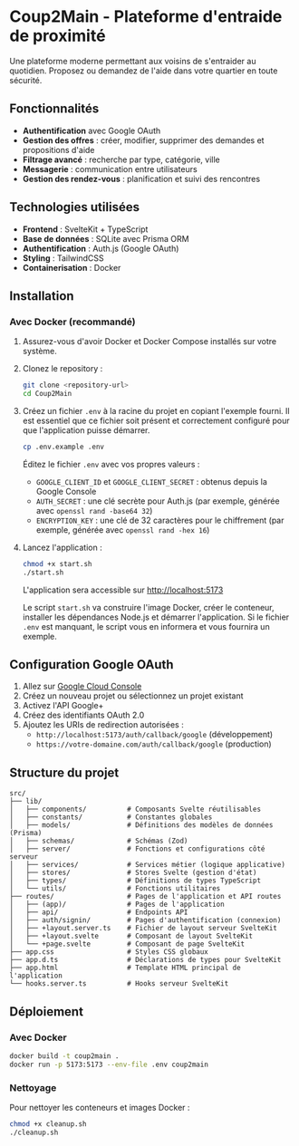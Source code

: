 # Coup2Main - Plateforme d'entraide de proximité

Une plateforme moderne permettant aux voisins de s'entraider au quotidien. Proposez ou demandez de l'aide dans votre quartier en toute sécurité.

## Fonctionnalités

- **Authentification** avec Google OAuth
- **Gestion des offres** : créer, modifier, supprimer des demandes et propositions d'aide
- **Filtrage avancé** : recherche par type, catégorie, ville
- **Messagerie** : communication entre utilisateurs
- **Gestion des rendez-vous** : planification et suivi des rencontres

## Technologies utilisées

- **Frontend** : SvelteKit + TypeScript
- **Base de données** : SQLite avec Prisma ORM
- **Authentification** : Auth.js (Google OAuth)
- **Styling** : TailwindCSS
- **Containerisation** : Docker

## Installation

### Avec Docker (recommandé)

1.  Assurez-vous d'avoir Docker et Docker Compose installés sur votre système.
2.  Clonez le repository :

    ```bash
    git clone <repository-url>
    cd Coup2Main
    ```

3.  Créez un fichier `.env` à la racine du projet en copiant l'exemple fourni. Il est essentiel que ce fichier soit présent et correctement configuré pour que l'application puisse démarrer.

    ```bash
    cp .env.example .env
    ```

    Éditez le fichier `.env` avec vos propres valeurs :

    -   `GOOGLE_CLIENT_ID` et `GOOGLE_CLIENT_SECRET` : obtenus depuis la Google Console
    -   `AUTH_SECRET` : une clé secrète pour Auth.js (par exemple, générée avec `openssl rand -base64 32`)
    -   `ENCRYPTION_KEY` : une clé de 32 caractères pour le chiffrement (par exemple, générée avec `openssl rand -hex 16`)

4.  Lancez l'application :

    ```bash
    chmod +x start.sh
    ./start.sh
    ```

    L'application sera accessible sur [http://localhost:5173](http://localhost:5173)

    Le script `start.sh` va construire l'image Docker, créer le conteneur, installer les dépendances Node.js et démarrer l'application. Si le fichier `.env` est manquant, le script vous en informera et vous fournira un exemple.

## Configuration Google OAuth

1.  Allez sur [Google Cloud Console](https://console.cloud.google.com/)
2.  Créez un nouveau projet ou sélectionnez un projet existant
3.  Activez l'API Google+
4.  Créez des identifiants OAuth 2.0
5.  Ajoutez les URIs de redirection autorisées :
    -   `http://localhost:5173/auth/callback/google` (développement)
    -   `https://votre-domaine.com/auth/callback/google` (production)

## Structure du projet

```
src/
├── lib/
│   ├── components/          # Composants Svelte réutilisables
│   ├── constants/           # Constantes globales
│   ├── models/              # Définitions des modèles de données (Prisma)
│   ├── schemas/             # Schémas (Zod)
│   ├── server/              # Fonctions et configurations côté serveur
│   ├── services/            # Services métier (logique applicative)
│   ├── stores/              # Stores Svelte (gestion d'état)
│   ├── types/               # Définitions de types TypeScript
│   └── utils/               # Fonctions utilitaires
├── routes/                  # Pages de l'application et API routes
│   ├── (app)/               # Pages de l'application
│   ├── api/                 # Endpoints API
│   ├── auth/signin/         # Pages d'authentification (connexion)
│   ├── +layout.server.ts    # Fichier de layout serveur SvelteKit
│   ├── +layout.svelte       # Composant de layout SvelteKit
│   └── +page.svelte         # Composant de page SvelteKit
├── app.css                  # Styles CSS globaux
├── app.d.ts                 # Déclarations de types pour SvelteKit
├── app.html                 # Template HTML principal de l'application
└── hooks.server.ts          # Hooks serveur SvelteKit
```

## Déploiement

### Avec Docker

```bash
docker build -t coup2main .
docker run -p 5173:5173 --env-file .env coup2main
```

### Nettoyage

Pour nettoyer les conteneurs et images Docker :

```bash
chmod +x cleanup.sh
./cleanup.sh
```
